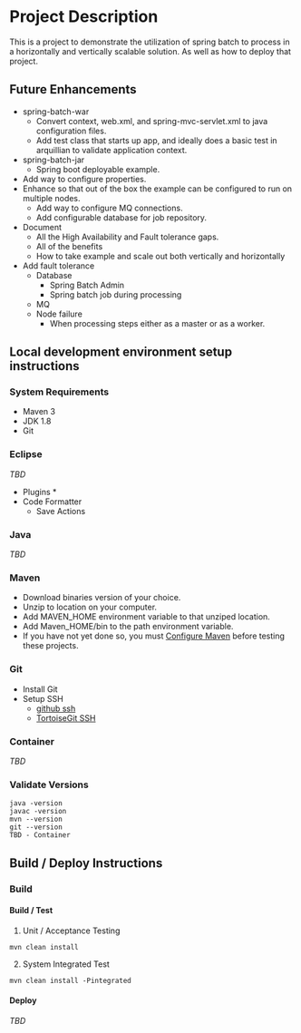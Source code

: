 # Project Description #
This is a project to demonstrate the utilization of spring batch to process in a horizontally and vertically scalable solution. As well as how to deploy that project.

## Future Enhancements ##
* spring-batch-war 
	* Convert context, web.xml, and spring-mvc-servlet.xml to java configuration files.
	* Add test class that starts up app, and ideally does a basic test in arquillian to validate application context.
* spring-batch-jar
	* Spring boot deployable example.
* Add way to configure properties.
* Enhance so that out of the box the example can be configured to run on multiple nodes.
	* Add way to configure MQ connections.
	* Add configurable database for job repository.
* Document 
	* All the High Availability and Fault tolerance gaps.
	* All of the benefits
	* How to take example and scale out both vertically and horizontally
* Add fault tolerance
	* Database
		* Spring Batch Admin 
		* Spring batch job during processing
	* MQ
	* Node failure
		* When processing steps either as a master or as a worker.

## Local development environment setup instructions ##

### System Requirements ###
* Maven 3
* JDK 1.8
* Git

### Eclipse ###
_TBD_
* Plugins
	* 
* Code Formatter
	* Save Actions

### Java ###
_TBD_

### Maven ###
* Download binaries version of your choice.
* Unzip to location on your computer.
* Add MAVEN_HOME environment variable to that unziped location.
* Add Maven_HOME/bin to the path environment variable.
* If you have not yet done so, you must [Configure Maven](https://github.com/jboss-eap/quickstart/blob/master-eap6/README.md#mavenconfiguration) before testing these projects.

### Git ###
* Install Git
* Setup SSH
	* [github ssh ](https://help.github.com/articles/generating-an-ssh-key/)
	* [TortoiseGit SSH](http://stackoverflow.com/questions/13516119/tortoisegit-with-openssh-key-not-authenticating-using-ssh-agent/33328628#33328628)
	
### Container ###
_TBD_

### Validate Versions ###
```
java -version
javac -version
mvn --version
git --version
TBD - Container
```

## Build / Deploy Instructions ##
### Build ###
#### Build / Test ####
1. Unit / Acceptance Testing
```
mvn clean install
```
2. System Integrated Test
```
mvn clean install -Pintegrated
```

#### Deploy ####
_TBD_